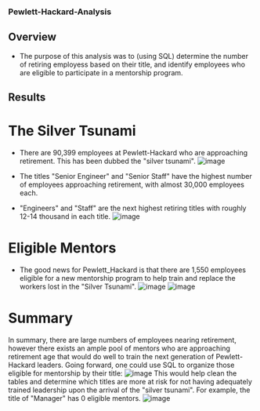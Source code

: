 ### Pewlett-Hackard-Analysis

## Overview
* The purpose of this analysis was to (using SQL) determine the number of retiring employess based on their title, and identify employees who are eligible to participate in a mentorship program.

## Results

# The Silver Tsunami
* There are 90,399 employees at Pewlett-Hackard who are approaching retirement. This has been dubbed the "silver tsunami". 
![image](https://user-images.githubusercontent.com/86337475/130305313-0f1df587-e117-434f-bea3-bf71cfb1d38f.png)

* The titles "Senior Engineer" and "Senior Staff" have the highest number of employees approaching retirement, with almost 30,000 employees each.

* "Engineers" and "Staff" are the next highest retiring titles with roughly 12-14 thousand in each title. 
![image](https://user-images.githubusercontent.com/86337475/130305402-5af7ce4b-b94b-4a7f-864f-abac6b818dd0.png)

# Eligible Mentors
* The good news for Pewlett_Hackard is that there are 1,550 employees eligible for a new mentorship program to help train and replace the workers lost in the "Silver Tsunami".
![image](https://user-images.githubusercontent.com/86337475/130305654-7c9f2624-1611-4c82-ab71-46ad9b3090e7.png)
![image](https://user-images.githubusercontent.com/86337475/130305974-228a0fbc-825c-4896-a5ae-957068ca6941.png)


# Summary
In summary, there are large numbers of employees nearing retirement, however there exists an ample pool of mentors who are approaching retirement age that would do well to train the next generation of Pewlett-Hackard leaders. 
Going forward, one could use SQL to organize those eligible for mentorship by their title:
![image](https://user-images.githubusercontent.com/86337475/130305848-7215ad2f-275b-4bf6-9c40-25f5d9684d8f.png)
This would help clean the tables and determine which titles are more at risk for not having adequately trained leadership upon the arrival of the "silver tsunami". For example, the title of "Manager" has 0 eligible mentors.
![image](https://user-images.githubusercontent.com/86337475/130305911-32066d8d-1f41-406d-bfc7-0c254a1a2827.png)



